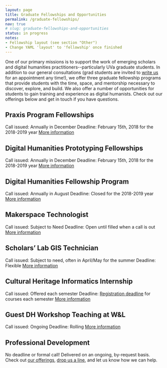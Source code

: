 ```yaml
---
layout: page
title: Graduate Fellowships and Opportunities
permalink: /graduate-fellowships/
nav: true
# slug: graduate-fellowships-and-opportunities
status: in progress
notes:
- Fellowship layout (see section "Other")
- Change YAML 'layout' to 'fellowship' once finished
---
```


One of our primary missions is to support the work of emerging scholars and digital humanities practitioners--particularly UVa graduate students. In addition to our general consultations (grad students are invited to [write us](mailto:scholarslab@virginia.edu) for an appointment any time!), we offer three graduate fellowship programs that provide students with the time, space, and mentorship necessary to discover, explore, and build. We also offer a number of opportunities for students to gain training and experience as digital humanists. Check out our offerings below and get in touch if you have questions.



## Praxis Program Fellowships
Call issued: Annually in December
Deadline: February 15th, 2018 for the 2018-2019 year
[More information](http://scholarslab.org/praxis-program-fellowships/)

## Digital Humanities Prototyping Fellowships
Call issued: Annually in December
Deadline: February 15th, 2018 for the 2018-2019 year
[More information](http://scholarslab.org/digital-humanities-prototyping-fellowships/)

## Digital Humanities Fellowship Program
Call issued: Annually in August
Deadline: Closed for the 2018-2019 year
[More information](http://scholarslab.org/digital-humanities-fellows/)

## Makerspace Technologist
Call issued: Subject to Need
Deadline: Open until filled when a call is out
[More information](http://scholarslab.org/makerspace-technologists/)

## Scholars’ Lab GIS Technician
Call issued: Subject to need, often in April/May for the summer
Deadline: Flexible
[More information](http://scholarslab.org/scholars-lab-gis-technician/)

## Cultural Heritage Informatics Internship
Call issued: Offered each semester
Deadline: [Registration deadline](http://www.virginia.edu/registrar/calendar.html) for courses each semester
[More information](http://scholarslab.org/cultural-heritage-informatics-internship/)

## Guest DH Workshop Teaching at W&L
Call issued: Ongoing
Deadline: Rolling
[More information](http://scholarslab.org/visiting-workshops-at-washington-and-lee-university/)

## Professional Development
No deadline or formal call! Delivered on an ongoing, by-request basis.
Check out [our offerings](http://scholarslab.org/professional-development/), [drop us a line](mailto:scholarslab@virginia.edu), and let us know how we can help.

